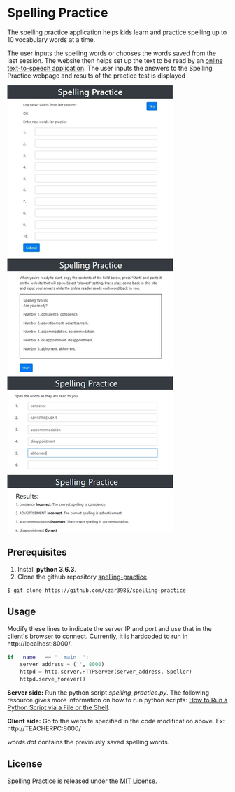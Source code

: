 # Spelling Practice

The spelling practice application helps kids learn and practice 
spelling up to 10 vocabulary words at a time.

The user inputs the spelling words or chooses the words saved from the 
last session. The website then helps set up the text to be read
by an [online text-to-speech application](https://www.text2speech.org/).
The user inputs the answers to the Spelling Practice webpage and results
of the practice test is displayed

![Spelling Practice website](./screenshots.jpg?raw=true "Title")

## Prerequisites

1. Install **python 3.6.3**.
2. Clone the github repository [spelling-practice](https://github.com/czar3985/spelling-practice).
```
$ git clone https://github.com/czar3985/spelling-practice
```

## Usage

Modify these lines to indicate the server IP and port and use that in the client's
browser to connect. Currently, it is hardcoded to run in http://localhost:8000/.
```python
if __name__ == '__main__':
    server_address = ('', 8000)
    httpd = http.server.HTTPServer(server_address, Speller)
    httpd.serve_forever()
```

**Server side:**
Run the python script _spelling_practice.py_. The following resource 
gives more information on how to run python scripts: 
[How to Run a Python Script via a File or the Shell](https://www.pythoncentral.io/execute-python-script-file-shell/).

**Client side:**
Go to the website specified in the code modification above.
Ex: http://TEACHERPC:8000/

_words.dat_ contains the previously saved spelling words.

## License

Spelling Practice is released under the [MIT License](https://opensource.org/licenses/MIT).